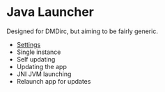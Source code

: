 Java Launcher
=============

Designed for DMDirc, but aiming to be fairly generic.

 - [Settings](docs/settings.md)
 - Single instance
 - Self updating
 - Updating the app
 - JNI JVM launching
 - Relaunch app for updates
